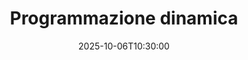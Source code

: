 ---
type: lecture
date: 2025-10-06T10:30:00
title: Programmazione dinamica
lecture_type: Lezione
thumbnail: /static_files/presentations/lec.jpg
links:
- url: static_files/lectures/algoritmica/5.pdf
  name: slides
hide_from_announcments: true
---